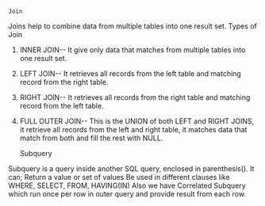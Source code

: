     Join

Joins help to combine data from multiple tables into one result set.
    Types of Join
1. INNER JOIN-- It give only data that matches from multiple tables into one result set.
2. LEFT JOIN-- It retrieves all records from the left table and matching record from the right table.
3. RIGHT JOIN-- It retrieves all records from the right table and matching record from the left table.
4. FULL OUTER JOIN-- This is the UNION of both LEFT and RIGHT JOINS, it retrieve all records from the left and right table, it matches data that match from both and fill the rest with NULL.

    Subquery

Subquery is a query inside another SQL query, enclosed in parenthesis().
It can;
    Return a value or set of values
    Be used in different clauses like WHERE, SELECT, FROM, HAVING(IN)
Also we have Correlated Subquery which run once per row in outer query and provide result from each row.